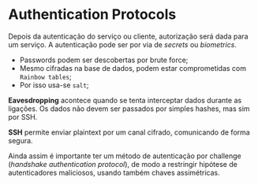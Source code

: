 # Authentication Protocols

Depois da autenticação do serviço ou cliente, autorização será dada para um serviço. A autenticação pode ser por via de *secrets* ou *biometrics*. 

- Passwords podem ser descobertas por brute force;
- Mesmo cifradas na base de dados, podem estar comprometidas com `Rainbow tables`;
- Por isso usa-se `salt`;

**Eavesdropping** acontece quando se tenta interceptar dados durante as ligações. Os dados não devem ser passados por simples hashes, mas sim por SSH.

**SSH** permite enviar plaintext por um canal cifrado, comunicando de forma segura. 

Ainda assim é importante ter um método de autenticação por challenge (*handshake authentication protocol*), de modo a restringir hipótese de autenticadores maliciosos, usando também chaves assimétricas.



